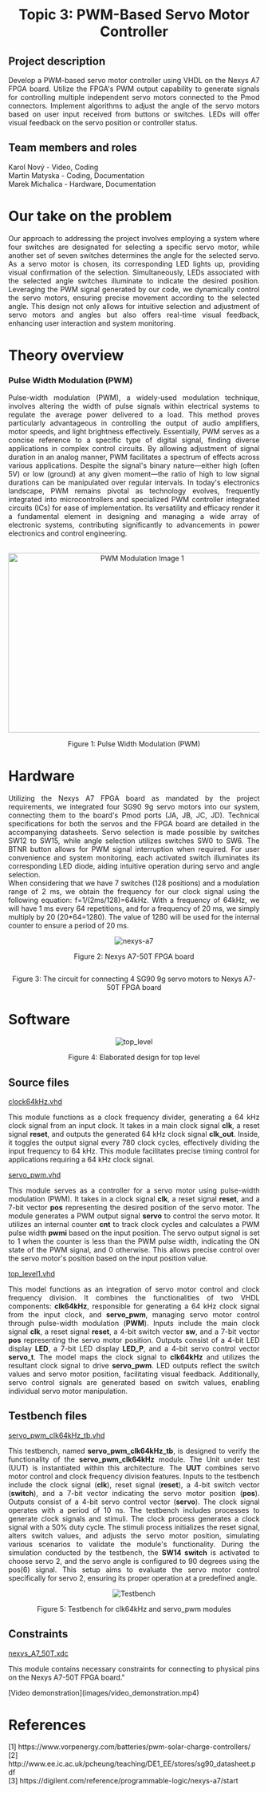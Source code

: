 <h1 align="center">Topic 3: PWM-Based Servo Motor Controller</h1>

<div>
<h2>Project description</h2>
<p align="justify">Develop a PWM-based servo motor controller using VHDL on the Nexys A7 FPGA board. Utilize the FPGA's PWM output capability to generate signals for controlling multiple independent servo motors connected to the Pmod connectors. Implement algorithms to adjust the angle of the servo motors based on user input received from buttons or switches. LEDs will offer visual feedback on the servo position or controller status.</p>
</div>

<div>
    <h2>Team members and roles</h2>
    <p>Karol Nový - Video, Coding</br>Martin Matyska - Coding, Documentation</br>Marek Michalica - Hardware, Documentation</p>
</div>

<div id="ourTake">
    <h1>Our take on the problem</h1>
    <p align="justify">Our approach to addressing the project involves employing a system where four switches are designated for selecting a specific servo motor, while another set of seven switches determines the angle for the selected servo. As a servo motor is chosen, its corresponding LED lights up, providing visual confirmation of the selection. Simultaneously, LEDs associated with the selected angle switches illuminate to indicate the desired position. Leveraging the PWM signal generated by our code, we dynamically control the servo motors, ensuring precise movement according to the selected angle. This design not only allows for intuitive selection and adjustment of servo motors and angles but also offers real-time visual feedback, enhancing user interaction and system monitoring.</p>
</div>

<div id="theory">
    <h1>Theory overview</h1>
    <h3>Pulse Width Modulation (PWM)</h3>
    <p align="justify">
        Pulse-width modulation (PWM), a widely-used modulation technique, involves altering the width of pulse signals within electrical systems to regulate the average power delivered to a load. This method proves particularly advantageous in controlling the output of audio amplifiers, motor speeds, and light brightness effectively. Essentially, PWM serves as a concise reference to a specific type of digital signal, finding diverse applications in complex control circuits.
        By allowing adjustment of signal duration in an analog manner, PWM facilitates a spectrum of effects across various applications. Despite the signal's binary nature—either high (often 5V) or low (ground) at any given moment—the ratio of high to low signal durations can be manipulated over regular intervals. In today's electronics landscape, PWM remains pivotal as technology evolves, frequently integrated into microcontrollers and specialized PWM controller integrated circuits (ICs) for ease of implementation. Its versatility and efficacy render it a fundamental element in designing and managing a wide array of electronic systems, contributing significantly to advancements in power electronics and control engineering.
    </p>
    </br>
    <div align="center">
        <img src="https://slidetodoc.com/presentation_image_h/c216b6866f4d0c039758f6263dd11c90/image-2.jpg" alt="PWM Modulation Image 1" srcset="" width="521px" height="360px">
        </br>
        <p>Figure 1: Pulse Width Modulation (PWM)</p>
    </div>
</div>

<div id="hardware">
    <h1>Hardware</h1>
    <p align="justify">
        Utilizing the Nexys A7 FPGA board as mandated by the project requirements, we integrated four SG90 9g servo motors into our system, connecting them to the board's Pmod ports (JA, JB, JC, JD). Technical specifications for both the servos and the FPGA board are detailed in the accompanying datasheets.
        Servo selection is made possible by switches SW12 to SW15, while angle selection utilizes switches SW0 to SW6. The BTNR button allows for PWM signal interruption when required.
        For user convenience and system monitoring, each activated switch illuminates its corresponding LED diode, aiding intuitive operation during servo and angle selection.
        </br>
        When considering that we have 7 switches (128 positions) and a modulation range of 2 ms, we obtain the frequency for our clock signal using the following equation: f=1/(2ms/128)=64kHz. With a frequency of 64kHz, we will have 1 ms every 64 repetitions, and for a frequency of 20 ms, we simply multiply by 20 (20*64=1280). The value of 1280 will be used for the internal counter to ensure a period of 20 ms.
    </p>
    <div align="center">
        <img src="https://5.imimg.com/data5/SELLER/Default/2021/4/GI/GX/JQ/11534553/nexys-a7-50t-fpga-development-board-250x250.jpg" alt="nexys-a7" srcset="">
        <p>Figure 2: Nexys A7-50T FPGA board</p>
        <img src="images/zapojenie.png" alt="">
        <p>Figure 3: The circuit for connecting 4 SG90 9g servo motors to Nexys A7-50T FPGA board</p>
    </div>
</div>

<div id="software">
    <h1>Software</h1>
    <div align="center">
        <img src="images/top_level.png" alt="top_level" srcset="">
        <p>Figure 4: Elaborated design for top level</p>
    </div>
    <h2>Source files</h2>
    <div id="clock">
        <a href="https://github.com/MarekMichalica/DE1_Servo_Controller/blob/main/PWM_Servo.srcs/sources_1/new/clk64kHz.vhd">clock64kHz.vhd</a>
        <p align="justify">
            This module functions as a clock frequency divider, generating a 64 kHz clock signal from an input clock. It takes in a main clock signal <b>clk</b>, a reset signal <b>reset</b>, and outputs the generated 64 kHz clock signal <b>clk_out</b>. Inside, 
            it toggles the output signal every 780 clock cycles, effectively dividing the input frequency to 64 kHz. This module facilitates precise timing control for applications requiring a 64 kHz clock signal.
        </p>
    </div>
    <div id="servoPWM">
        <a href="https://github.com/MarekMichalica/DE1_Servo_Controller/blob/main/PWM_Servo.srcs/sources_1/new/servo_pwm.vhd">servo_pwm.vhd</a>
        <p align="justify">
            This module serves as a controller for a servo motor using pulse-width modulation (PWM). It takes in a clock signal <b>clk</b>, a reset signal <b>reset</b>, and a 7-bit vector <b>pos</b> representing the desired position of the servo motor. The module generates a PWM output signal <b>servo</b> to control the servo motor. It utilizes an internal counter <b>cnt</b> to track clock cycles and calculates a PWM pulse width <b>pwmi</b> based on the input position. The servo output signal is set to 1 when the counter
            is less than the PWM pulse width, indicating the ON state of the PWM signal, and 0 otherwise. This allows precise control over the servo motor's position based on the input position value.
        </p>
    </div>
    <div id="topLevel">
        <a href="https://github.com/MarekMichalica/DE1_Servo_Controller/blob/main/PWM_Servo.srcs/sources_1/new/top_level1.vhd">top_level1.vhd</a>
        <p align="justify">
            This model functions as an integration of servo motor control and clock frequency division. It combines the functionalities of two VHDL components: <b>clk64kHz</b>, responsible for generating a 64 kHz clock signal from the input clock, and <b>servo_pwm</b>, managing servo motor control through pulse-width modulation (<b>PWM</b>). Inputs include the main clock signal <b>clk</b>, a reset signal <b>reset</b>, a 4-bit switch vector <b>sw</b>, and a 7-bit vector <b>pos</b> representing the servo motor position. Outputs consist of a 4-bit LED display <b>LED</b>, a 7-bit LED display <b>LED_P</b>, and a 4-bit servo control vector <b>servo_t</b>. The model maps the clock signal to <b>clk64kHz</b> and utilizes the resultant clock signal to drive <b>servo_pwm</b>. 
            LED outputs reflect the switch values and servo motor position, facilitating visual feedback. Additionally, servo control signals are generated based on switch values, enabling individual servo motor manipulation.
        </p>
    </div>
    <h2>Testbench files</h2>
    <div id="testBench">
        <a href="https://github.com/MarekMichalica/DE1_Servo_Controller/blob/main/PWM_Servo.srcs/sim_1/new/servo_pwm_clk64kHz_tb.vhd">servo_pwm_clk64kHz_tb.vhd</a>
        <p align="justify">
            This testbench, named <b>servo_pwm_clk64kHz_tb</b>, is designed to verify the functionality of the <b>servo_pwm_clk64kHz</b> module. The Unit under test (UUT) is instantiated within this architecture. The <b>UUT</b> combines servo motor control and clock frequency division features. Inputs to the testbench include the clock signal (<b>clk</b>), reset signal (<b>reset</b>), a 4-bit switch vector (<b>switch</b>), and a 7-bit vector indicating the servo motor position (<b>pos</b>). Outputs consist of a 4-bit servo control vector (<b>servo</b>). The clock signal operates with a period of 10 ns. The testbench includes processes to generate clock signals and stimuli. The clock process generates a clock signal with a 50% duty cycle. 
            The stimuli process initializes the reset signal, alters switch values, and adjusts the servo motor position, simulating various scenarios to validate the module's functionality.
            During the simulation conducted by the testbench, the <b>SW14 switch</b> is activated to choose servo 2, and the servo angle is configured to 90 degrees using the pos(6) signal. This setup aims to evaluate the servo motor control specifically for servo 2, ensuring its proper operation at a predefined angle.
        </p>
        <div align="center">
            <img src="images/testbench2.png" alt="Testbench">
            <p>Figure 5: Testbench for clk64kHz and servo_pwm modules</p>
        </div>
    </div>
    <h2>Constraints</h2>
    <div id="constraints">
        <a href="https://github.com/MarekMichalica/DE1_Servo_Controller/blob/main/PWM_Servo.srcs/constrs_1/new/nexys_A7_50T.xdc">nexys_A7_50T.xdc</a>
        <p align="justify">This module contains necessary constraints for connecting to physical pins on the Nexys A7-50T FPGA board."</p>
    </div>
</div>

<div id="demnostration">
    [Video demonstration](images/video_demonstration.mp4)
</div>

<div id="sources">
    <h1>References</h1>
    <p>
    [1] https://www.vorpenergy.com/batteries/pwm-solar-charge-controllers/
    </br>
    [2] http://www.ee.ic.ac.uk/pcheung/teaching/DE1_EE/stores/sg90_datasheet.pdf
    </br>
    [3] https://digilent.com/reference/programmable-logic/nexys-a7/start
    </p>
</div>